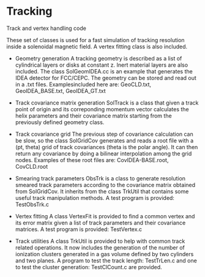 # Tracking
Track and vertex handling code

These set of classes is used for a fast simulation of tracking resolution inside a solenoidal magnetic field. A vertex fitting class is also included.

- Geometry generation
A tracking geometry is described as a list of cylindrical layers or disks at constant z. Inert material layers are also included. The class SolGeomIDEA.cc is an example that generates the IDEA detector for FCC/CEPC. The geometry can be stored and read out in a .txt files. Examplesincluded here are:
GeoCLD.txt, GeoIDEA_BASE.txt, GeoIDEA_GT.txt

-  Track covariance matrix generation
SolTrack is a class that given a track point of origin and its correponding momentum vector calculates the helix parameters and their covariance matrix starting from the previously defined geometry class.

- Track covariance grid
The previous step of covariance calculation can be slow, so the class SolGridCov generates and reads a root file with a (pt, theta) grid of track covariances (theta is the polar angle). It can then return any covariance by doing a bilinear interpolation among the grid nodes. Examples of these root files are:
CovIDEA-BASE.root, CovCLD.root

- Smearing track parameters
ObsTrk is a class to generate resolution smeared track parameters according to the covariance matrix obtained from SolGridCov. It inherits from the class TrkUtil that contains some useful track manipulation methods.
	A test program is provided: TestObsTrk.c

- Vertex fitting 
A class VertexFit is provided to find a common vertex and its error matrix given a list of track parameters and their covariance matrices. A test program is provided: TestVertex.c

- Track utilities
A class TrkUtil is provided to help with common track related operations. It now includes the generation of the number of ionization clusters generated in a gas volume defined by two cylinders and two planes. A program to test the track length: TestTrLen.c and one to test the cluster generation: TestClCount.c are provided.  
